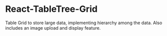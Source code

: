 # React-TableTree-Grid
Table Grid to store large data, implementing hierarchy among the data. Also includes an image upload and display feature.
